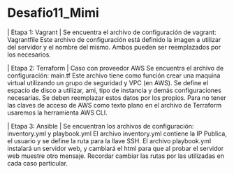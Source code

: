 # Desafio11_Mimi
| Etapa 1: Vagrant |
Se encuentra el archivo de configuración de vagrant: Vagrantfile
Este archivo de configuración está definido la imagen a utilizar del servidor y el nombre del mismo. 
Ambos pueden ser reemplazados por los necesarios.

| Etapa 2: Terraform | Caso con proveedor AWS
Se encuentra el archivo de configuración: main.tf
Este archivo tiene como función crear una maquina virtual utilizando un grupo de seguridad y VPC (en AWS).
Se define el espacio de disco a utilizar, ami, tipo de instancia y demás configuraciones necesarias.
Se deben reemplazar estos datos por los propios.
Para no tener las claves de acceso de AWS como texto plano en el archivo de Terraform usaremos la herramienta AWS CLI. 

| Etapa 3: Ansible |
Se encuentran los archivos de configuración: inventory.yml y playbook.yml
El archivo inventory.yml contiene la IP Publica, el usuario y se define la ruta para la llave SSH.
El archivo playbook.yml instalará un servidor web, y cambiará el html para que al probar el servidor web muestre otro mensaje.
Recordar cambiar las rutas por las utilizadas en cada caso particular.
